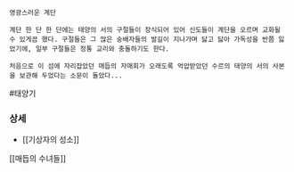 
```
영광스러운 계단

계단 한 단 한 단에는 태양의 서의 구절들이 장식되어 있어 신도들이 계단을 오르며 교화될 수 있게끔 했다. 구절들은 그 많은 숭배자들의 발길이 지나가며 닳고 닳아 가독성을 반쯤 잃었기에, 일부 구절들은 정통 교리와 충돌하기도 한다.

처음으로 이 섬에 자리잡았던 매듭의 자매회가 오래도록 억압받았던 수르의 태양의 서의 사본을 보관해 두었다는 소문이 돌았다...
```

#태양기 
 

### 상세

* [[기상자의 성소]]


[[매듭의 수녀들]]
